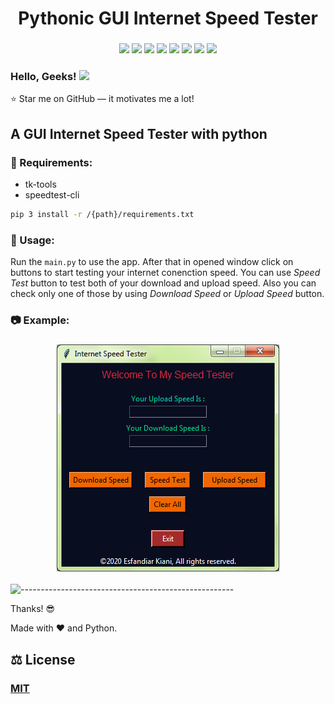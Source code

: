 <h1 align="center"> 
    Pythonic GUI Internet Speed Tester
</h1>

<h3 align="center">
    <img src="https://img.shields.io/badge/made%20by-Stphen-informational?style=plastic&cacheSeconds=3600">
    <img src="https://img.shields.io/badge/language-python-blueviolet?logo=python&style=plastic&cacheSeconds=3600&logoColor=orange&logoWidth=20">
    <img src="https://img.shields.io/badge/last%20version-v.1.3-success?style=plastic&cacheSeconds=3600">
    <img src="https://badges.frapsoft.com/os/v1/open-source.png?v=103">
    <img src="https://img.shields.io/badge/License-MIT%20License-blue?style=plastic&cacheSeconds=3600">
    <img src="https://img.shields.io/github/issues/Es-Kiani/Internet-Speed-Test?style=plastic&cacheSeconds=3600">
    <img src="https://img.shields.io/github/forks/Es-Kiani/Internet-Speed-Test?style=plastic&cacheSeconds=3600">
    <img src="https://img.shields.io/github/stars/Es-Kiani/Internet-Speed-Test?color=gold&style=plastic&cacheSeconds=3600">
</h3>
 
  
   
 
<h3 align="left"> 
    Hello, Geeks! <img src="https://raw.githubusercontent.com/MartinHeinz/MartinHeinz/master/wave.gif" width="30px">
</h3>

:star: Star me on GitHub — it motivates me a lot!



## A GUI Internet Speed Tester with python



###  :toolbox: Requirements:
- tk-tools
- speedtest-cli
```bash
pip 3 install -r /{path}/requirements.txt
```




### 	:satellite:    Usage: 

Run the ```main.py``` to use the app. After that in opened window click on buttons to start testing your internet conenction speed.
You can use _Speed Test_ button to test both of your download and upload speed. Also you can check only one of those by using _Download Speed_ or _Upload Speed_ button.



###     :camera:    Example:
<h3 align="center"> 
    <img src="https://github.com/Es-Kiani/Internet-Speed-Test/blob/main/ScSht/1.PNG">
</h3>




![-----------------------------------------------------](https://raw.githubusercontent.com/andreasbm/readme/master/assets/lines/rainbow.png)


Thanks! :sunglasses:

Made with :heart: and Python.



## :balance_scale:     License
### [MIT](https://choosealicense.com/licenses/mit/)
